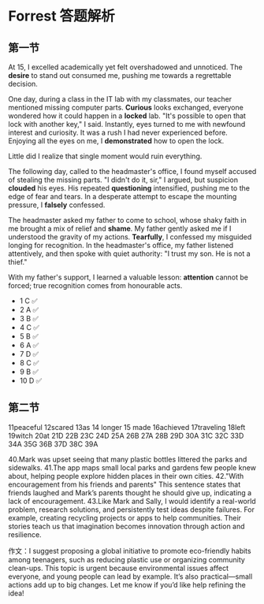 # Forrest 答题解析

## 第一节
At 15, I excelled academically yet felt overshadowed and unnoticed. The **desire** to stand out consumed me, pushing me towards a regrettable decision.

One day, during a class in the IT lab with my classmates, our teacher mentioned missing computer parts. **Curious** looks exchanged, everyone wondered how it could happen in a **locked** lab. "It's possible to open that lock with another key," I said. Instantly, eyes turned to me with newfound interest and curiosity. It was a rush I had never experienced before. Enjoying all the eyes on me, I **demonstrated** how to open the lock.

Little did I realize that single moment would ruin everything.

The following day, called to the headmaster's office, I found myself accused of stealing the missing parts. "I didn't do it, sir," I argued, but suspicion **clouded** his eyes. His repeated **questioning** intensified, pushing me to the edge of fear and tears. In a desperate attempt to escape the mounting pressure, I **falsely** confessed.

The headmaster asked my father to come to school, whose shaky faith in me brought a mix of relief and **shame**. My father gently asked me if I understood the gravity of my actions. **Tearfully**, I confessed my misguided longing for recognition. In the headmaster's office, my father listened attentively, and then spoke with quiet authority: "I trust my son. He is not a thief."

With my father's support, I learned a valuable lesson: **attention** cannot be forced; true recognition comes from honourable acts.

- 1 C ✅
- 2 A ✅
- 3 B ✅
- 4 C ✅
- 5 B ✅
- 6 A ✅
- 7 D ✅
- 8 C ✅
- 9 B ✅
- 10 D ✅

## 第二节

11peaceful 12scared 13as 14 longer 15 made 16achieved 17traveling 18left 19witch 20at 21D 22B 23C 24D 25A 26B 27A 28B 29D 30A 31C 32C 33D 34A 35G 36B 37D 38C 39A


40.Mark was upset seeing that many plastic bottles littered the parks and sidewalks. 41.The app maps small local parks and gardens few people knew about, helping people explore hidden places in their own cities. 42."With encouragement from his friends and parents"  This sentence states that friends laughed and Mark’s parents thought he should give up, indicating a lack of encouragement. 43.Like Mark and Sally, I would identify a real-world problem, research solutions, and persistently test ideas despite failures. For example, creating recycling projects or apps to help communities. Their stories teach us that imagination becomes innovation through action and resilience.

作文：I suggest proposing a global initiative to promote eco-friendly habits among teenagers, such as reducing plastic use or organizing community clean-ups. This topic is urgent because environmental issues affect everyone, and young people can lead by example. It’s also practical—small actions add up to big changes. Let me know if you’d like help refining the idea!
